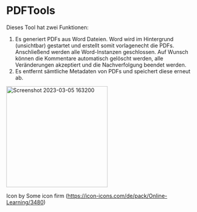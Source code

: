 # PDFTools
Dieses Tool hat zwei Funktionen:
1. Es generiert PDFs aus Word Dateien. Word wird im Hintergrund (unsichtbar) gestartet und erstellt somit vorlagenecht die PDFs. Anschließend werden alle Word-Instanzen geschlossen. Auf Wunsch können die Kommentare automatisch gelöscht werden, alle Veränderungen akzeptiert und die Nachverfolgung beendet werden.
2. Es entfernt sämtliche Metadaten von PDFs und speichert diese erneut ab.

<img width="267" alt="Screenshot 2023-03-05 163200" src="https://user-images.githubusercontent.com/75378632/222970050-cfb7194c-1ebb-46a3-95fc-bf6127d8d1a4.png">

Icon by Some icon firm (https://icon-icons.com/de/pack/Online-Learning/3480)

